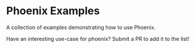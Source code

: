# Phoenix Examples

A collection of examples demonstrating how to use Phoenix.

Have an interesting use-case for phoenix? Submit a PR to add it to the list!
